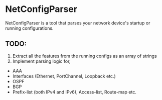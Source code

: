 # NetConfigParser

NetConfigParser is a tool that parses your network device's startup or running configurations.

## TODO:

1. Extract all the features from the running configs as an array of strings
2. Implement parsing logic for,
- AAA
- Interfaces (Ethernet, PortChannel, Loopback etc.)
- OSPF
- BGP
- Prefix-list (both IPv4 and IPv6), Access-list, Route-map etc.
